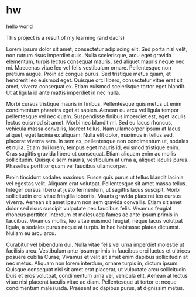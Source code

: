 # hw
hello world

This project is a result of my learning (and dad's) 

Lorem ipsum dolor sit amet, consectetur adipiscing elit. Sed porta nisl velit, non rutrum risus imperdiet quis. Nulla scelerisque, arcu eget gravida elementum, turpis lectus consequat mauris, sed aliquet mauris neque nec mi. Maecenas vitae leo vel felis vestibulum ornare. Pellentesque non pretium augue. Proin ac congue purus. Sed tristique metus quam, et hendrerit leo euismod eget. Quisque orci libero, consectetur vitae erat sit amet, viverra consequat ex. Etiam euismod scelerisque tortor eget blandit. Ut at ligula id ante mattis imperdiet in nec nulla.

Morbi cursus tristique mauris in finibus. Pellentesque quis metus ut enim condimentum pharetra eget at sapien. Aenean eu arcu vel ligula tempor pellentesque vel nec quam. Suspendisse finibus imperdiet est, eget iaculis lectus euismod sit amet. Morbi nec blandit mi. Sed eu lacus rhoncus, vehicula massa convallis, laoreet tellus. Nam ullamcorper ipsum at lacus aliquet, eget lacinia ex aliquam. Nulla elit dolor, maximus in tellus sed, placerat viverra sem. In sem ex, pellentesque non condimentum ut, sodales et nulla. Etiam dui lorem, tempus eget mauris id, euismod tristique enim. Cras sagittis gravida libero ut consequat. Etiam aliquam enim ac mollis sollicitudin. Quisque sem mauris, vestibulum at urna a, aliquet iaculis purus. Phasellus porttitor quam vel faucibus ullamcorper.

Proin tincidunt sodales maximus. Fusce quis purus ut tellus blandit lacinia vel egestas velit. Aliquam erat volutpat. Pellentesque sit amet massa tellus. Integer cursus libero at justo fermentum, ut sagittis lacus suscipit. Morbi sollicitudin orci vitae fringilla lobortis. Mauris gravida placerat leo cursus viverra. Aenean sit amet ipsum non sem gravida convallis. Etiam sit amet dolor sed risus suscipit vulputate nec faucibus felis. Vivamus feugiat rhoncus porttitor. Interdum et malesuada fames ac ante ipsum primis in faucibus. Vivamus mollis, leo vitae euismod feugiat, neque lacus volutpat ligula, a sodales purus neque at turpis. In hac habitasse platea dictumst. Nullam eu arcu arcu.

Curabitur vel bibendum dui. Nulla vitae felis vel urna imperdiet molestie ut facilisis arcu. Vestibulum ante ipsum primis in faucibus orci luctus et ultrices posuere cubilia Curae; Vivamus et velit sit amet enim dapibus sollicitudin at nec metus. Aliquam non lorem interdum, ornare turpis in, dictum ipsum. Quisque consequat nisi sit amet erat placerat, ut vulputate arcu sollicitudin. Duis et eros volutpat, condimentum urna vel, vehicula elit. Aenean at lectus vitae nisi placerat iaculis vitae ac diam. Pellentesque ut tortor et neque condimentum malesuada. Praesent ac dapibus purus, at dignissim metus.

